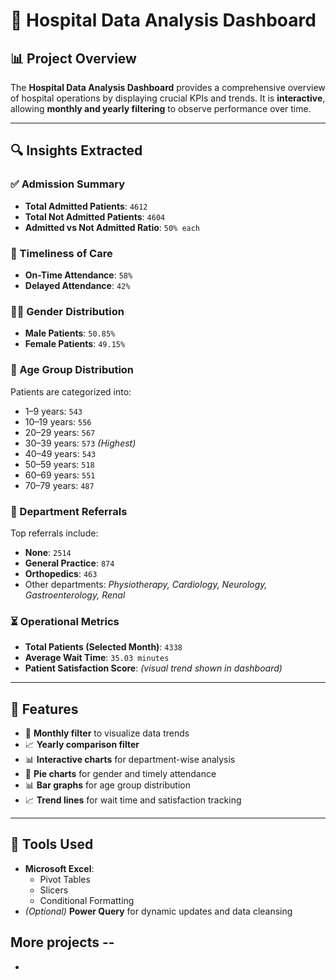 # 🏥 Hospital Data Analysis Dashboard

## 📊 Project Overview
The **Hospital Data Analysis Dashboard** provides a comprehensive overview of hospital operations by displaying crucial KPIs and trends. It is **interactive**, allowing **monthly and yearly filtering** to observe performance over time.

---

## 🔍 Insights Extracted

### ✅ Admission Summary
- **Total Admitted Patients**: `4612`
- **Total Not Admitted Patients**: `4604`
- **Admitted vs Not Admitted Ratio**: `50% each`

### 📅 Timeliness of Care
- **On-Time Attendance**: `58%`
- **Delayed Attendance**: `42%`

### 👩‍⚕️ Gender Distribution
- **Male Patients**: `50.85%`
- **Female Patients**: `49.15%`

### 🧒 Age Group Distribution
Patients are categorized into:
- 1–9 years: `543`
- 10–19 years: `556`
- 20–29 years: `567`
- 30–39 years: `573` _(Highest)_
- 40–49 years: `543`
- 50–59 years: `518`
- 60–69 years: `551`
- 70–79 years: `487`

### 🏥 Department Referrals
Top referrals include:
- **None**: `2514`
- **General Practice**: `874`
- **Orthopedics**: `463`
- Other departments: *Physiotherapy, Cardiology, Neurology, Gastroenterology, Renal*

### ⏳ Operational Metrics
- **Total Patients (Selected Month)**: `4338`
- **Average Wait Time**: `35.03 minutes`
- **Patient Satisfaction Score**: *(visual trend shown in dashboard)*

---

## 📅 Features
- 📆 **Monthly filter** to visualize data trends
- 📈 **Yearly comparison filter**
- 📊 **Interactive charts** for department-wise analysis
- 🧁 **Pie charts** for gender and timely attendance
- 📊 **Bar graphs** for age group distribution
- 📈 **Trend lines** for wait time and satisfaction tracking

---

## 📁 Tools Used
- **Microsoft Excel**:
  - Pivot Tables
  - Slicers
  - Conditional Formatting
- *(Optional)* **Power Query** for dynamic updates and data cleansing



## More projects -- 
-

